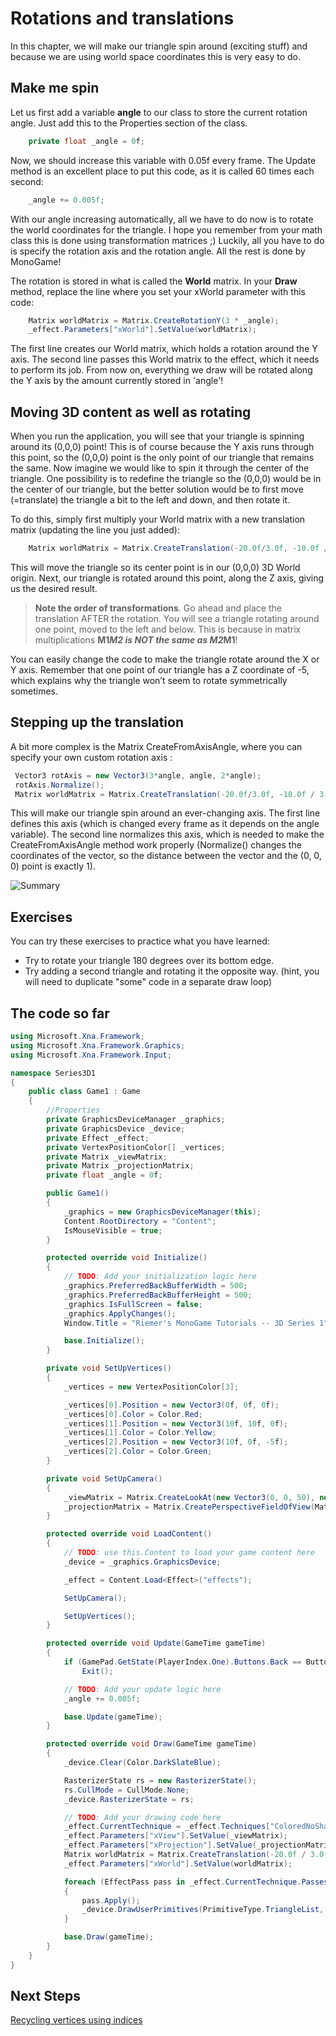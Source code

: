 # Rotations and translations

In this chapter, we will make our triangle spin around (exciting stuff) and because we are using world space coordinates this is very easy to do.

## Make me spin

Let us first add a variable **angle** to our class to store the current rotation angle. Just add this to the Properties section of the class.

```csharp
    private float _angle = 0f;
```

Now, we should increase this variable with 0.05f every frame. The Update method is an excellent place to put this code, as it is called 60 times each second:

```csharp
    _angle += 0.005f;
```

With our angle increasing automatically, all we have to do now is to rotate the world coordinates for the triangle. I hope you remember from your math class this is done using transformation matrices ;) Luckily, all you have to do is specify the rotation axis and the rotation angle. All the rest is done by MonoGame!

The rotation is stored in what is called the **World** matrix. In your **Draw** method, replace the line where you set your xWorld parameter with this code:

```csharp
    Matrix worldMatrix = Matrix.CreateRotationY(3 * _angle);
    _effect.Parameters["xWorld"].SetValue(worldMatrix);
```

The first line creates our World matrix, which holds a rotation around the Y axis. The second line passes this World matrix to the effect, which it needs to perform its job. From now on, everything we draw will be rotated along the Y axis by the amount currently stored in 'angle'!

## Moving 3D content as well as rotating

When you run the application, you will see that your triangle is spinning around its (0,0,0) point! This is of course because the Y axis runs through this point, so the (0,0,0) point is the only point of our triangle that remains the same. Now imagine we would like to spin it through the center of the triangle. One possibility is to redefine the triangle so the (0,0,0) would be in the center of our triangle, but the better solution would be to first move (=translate) the triangle a bit to the left and down, and then rotate it.

To do this, simply first multiply your World matrix with a new translation matrix (updating the line you just added):

```csharp
    Matrix worldMatrix = Matrix.CreateTranslation(-20.0f/3.0f, -10.0f / 3.0f, 0) * Matrix.CreateRotationZ(_angle);
```

This will move the triangle so its center point is in our (0,0,0) 3D World origin. Next, our triangle is rotated around this point, along the Z axis, giving us the desired result.

> **Note the order of transformations**. Go ahead and place the translation AFTER the rotation. You will see a triangle rotating around one point, moved to the left and below. This is because in matrix multiplications **M1*M2 is NOT the same as M2*M1**!

You can easily change the code to make the triangle rotate around the X or Y axis. Remember that one point of our triangle has a Z coordinate of -5, which explains why the triangle won’t seem to rotate symmetrically sometimes.

## Stepping up the translation

A bit more complex is the Matrix CreateFromAxisAngle, where you can specify your own custom rotation axis :

```csharp
 Vector3 rotAxis = new Vector3(3*angle, angle, 2*angle);
 rotAxis.Normalize();
 Matrix worldMatrix = Matrix.CreateTranslation(-20.0f/3.0f, -10.0f / 3.0f, 0) * Matrix.CreateFromAxisAngle(rotAxis, angle);
```

This will make our triangle spin around an ever-changing axis. The first line defines this axis (which is changed every frame as it depends on the angle variable). The second line normalizes this axis, which is needed to make the CreateFromAxisAngle method work properly (Normalize() changes the coordinates of the vector, so the distance between the vector and the (0, 0, 0) point is exactly 1).

![Summary](https://github.com/simondarksidej/XNAGameStudio/raw/archive/Images/Riemers/3DXNA1-05Rotation1.gif?raw=true)

## Exercises

You can try these exercises to practice what you have learned:

* Try to rotate your triangle 180 degrees over its bottom edge.
* Try adding a second triangle and rotating it the opposite way. (hint, you will need to duplicate "some" code in a separate draw loop)

## The code so far

```csharp
using Microsoft.Xna.Framework;
using Microsoft.Xna.Framework.Graphics;
using Microsoft.Xna.Framework.Input;

namespace Series3D1
{
    public class Game1 : Game
    {
        //Properties
        private GraphicsDeviceManager _graphics;
        private GraphicsDevice _device;
        private Effect _effect;
        private VertexPositionColor[] _vertices;
        private Matrix _viewMatrix;
        private Matrix _projectionMatrix;
        private float _angle = 0f;

        public Game1()
        {
            _graphics = new GraphicsDeviceManager(this);
            Content.RootDirectory = "Content";
            IsMouseVisible = true;
        }

        protected override void Initialize()
        {
            // TODO: Add your initialization logic here
            _graphics.PreferredBackBufferWidth = 500;
            _graphics.PreferredBackBufferHeight = 500;
            _graphics.IsFullScreen = false;
            _graphics.ApplyChanges();
            Window.Title = "Riemer's MonoGame Tutorials -- 3D Series 1";

            base.Initialize();
        }

        private void SetUpVertices()
        {
            _vertices = new VertexPositionColor[3];

            _vertices[0].Position = new Vector3(0f, 0f, 0f);
            _vertices[0].Color = Color.Red;
            _vertices[1].Position = new Vector3(10f, 10f, 0f);
            _vertices[1].Color = Color.Yellow;
            _vertices[2].Position = new Vector3(10f, 0f, -5f);
            _vertices[2].Color = Color.Green;
        }

        private void SetUpCamera()
        {
            _viewMatrix = Matrix.CreateLookAt(new Vector3(0, 0, 50), new Vector3(0, 0, 0), new Vector3(0, 1, 0));
            _projectionMatrix = Matrix.CreatePerspectiveFieldOfView(MathHelper.PiOver4, _device.Viewport.AspectRatio, 1.0f, 300.0f);
        }

        protected override void LoadContent()
        {
            // TODO: use this.Content to load your game content here
            _device = _graphics.GraphicsDevice;

            _effect = Content.Load<Effect>("effects");

            SetUpCamera();

            SetUpVertices();
        }

        protected override void Update(GameTime gameTime)
        {
            if (GamePad.GetState(PlayerIndex.One).Buttons.Back == ButtonState.Pressed || Keyboard.GetState().IsKeyDown(Keys.Escape))
                Exit();

            // TODO: Add your update logic here
            _angle += 0.005f;

            base.Update(gameTime);
        }

        protected override void Draw(GameTime gameTime)
        {
            _device.Clear(Color.DarkSlateBlue);

            RasterizerState rs = new RasterizerState();
            rs.CullMode = CullMode.None;
            _device.RasterizerState = rs;

            // TODO: Add your drawing code here
            _effect.CurrentTechnique = _effect.Techniques["ColoredNoShading"];
            _effect.Parameters["xView"].SetValue(_viewMatrix);
            _effect.Parameters["xProjection"].SetValue(_projectionMatrix);
            Matrix worldMatrix = Matrix.CreateTranslation(-20.0f / 3.0f, -10.0f / 3.0f, 0) * Matrix.CreateRotationZ(_angle);
            _effect.Parameters["xWorld"].SetValue(worldMatrix);

            foreach (EffectPass pass in _effect.CurrentTechnique.Passes)
            {
                pass.Apply();
                _device.DrawUserPrimitives(PrimitiveType.TriangleList, _vertices, 0, 1, VertexPositionColor.VertexDeclaration);
            }

            base.Draw(gameTime);
        }
    }
}
```

## Next Steps

[Recycling vertices using indices](Riemers3DXNA1Terrain06indices)
